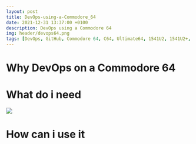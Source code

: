 ```yaml
---
layout: post
title: DevOps-using-a-Commodore_64
date: 2021-12-31 13:37:00 +0100
description: DevOps using a Commodore 64
img: header/devops64.png
tags: [DevOps, GitHub, Commodore 64, C64, Ultimate64, 1541U2, 1541U2+, KickAssembler]
---
```

# Why DevOps on a Commodore 64

# What do i need

![](images/ultimate64_rpi-zero-2-w.png)

# How can i use it
